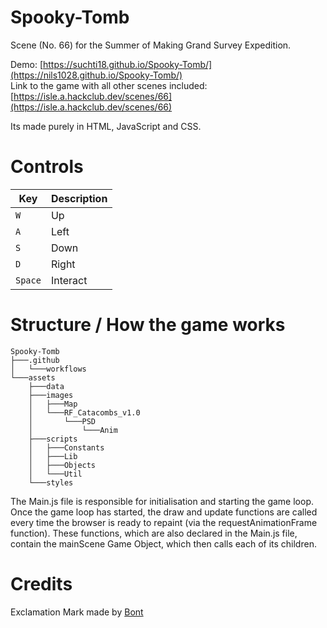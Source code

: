 # Spooky-Tomb

Scene (No. 66) for the Summer of Making Grand Survey Expedition.

Demo: [https://suchti18.github.io/Spooky-Tomb/](https://nils1028.github.io/Spooky-Tomb/)
<br>
Link to the game with all other scenes included: [https://isle.a.hackclub.dev/scenes/66](https://isle.a.hackclub.dev/scenes/66)

Its made purely in HTML, JavaScript and CSS.

# Controls

|   Key   | Description   |
|---------|---------------|
|   `W`   | Up            |
|   `A`   | Left          |
|   `S`   | Down          |
|   `D`   | Right         |
| `Space` | Interact      |

# Structure / How the game works
```
Spooky-Tomb
├───.github
│   └───workflows
└───assets
    ├───data
    ├───images
    │   ├───Map
    │   └───RF_Catacombs_v1.0
    │       └───PSD
    │           └───Anim
    ├───scripts
    │   ├───Constants
    │   ├───Lib
    │   ├───Objects
    │   └───Util
    └───styles
```

The Main.js file is responsible for initialisation and starting the game loop. Once the game loop has started, the draw and update functions are called every time the browser is ready to repaint (via the requestAnimationFrame function). These functions, which are also declared in the Main.js file, contain the mainScene Game Object, which then calls each of its children.


# Credits
Exclamation Mark made by [Bont](https://bontt.itch.io/exclamation-mark)
